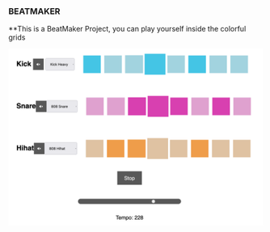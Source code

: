 ### BEATMAKER

**This is a BeatMaker Project, you can play yourself inside the colorful grids</br>

![Main Page](https://github.com/MollyXuemn/BeatMaker/blob/master/beatmaker.png)
